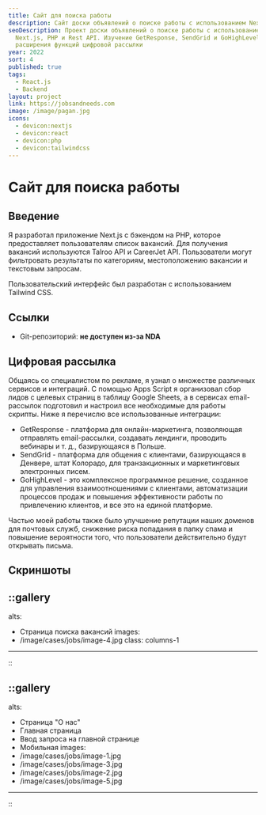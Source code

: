 ```yaml
---
title: Сайт для поиска работы
description: Сайт доски объявлений о поиске работы с использованием Next.js.
seoDescription: Проект доски объявлений о поиске работы с использованием
  Next.js, PHP и Rest API. Изучение GetResponse, SendGrid и GoHighLevel для
  расширения функций цифровой рассылки
year: 2022
sort: 4
published: true
tags:
  - React.js
  - Backend
layout: project
link: https://jobsandneeds.com
image: /image/pagan.jpg
icons:
  - devicon:nextjs
  - devicon:react
  - devicon:php
  - devicon:tailwindcss
---
```


# Сайт для поиска работы

## Введение

Я разработал приложение Next.js с бэкендом на PHP, которое предоставляет пользователям список вакансий. Для получения вакансий используются Talroo API и CareerJet API. Пользователи могут фильтровать результаты по категориям, местоположению вакансии и текстовым запросам.

Пользовательский интерфейс был разработан с использованием Tailwind CSS.

## Ссылки

- Git-репозиторий: **не доступен из-за NDA**

## Цифровая рассылка

Общаясь со специалистом по рекламе, я узнал о множестве различных сервисов и интеграций. С помощью Apps Script я организовал сбор лидов с целевых страниц в таблицу Google Sheets, а в сервисах email-рассылок подготовил и настроил все необходимые для работы скрипты. Ниже я перечислю все использованные интеграции:

- GetResponse - платформа для онлайн-маркетинга, позволяющая отправлять email-рассылки, создавать лендинги, проводить вебинары и т. д., базирующаяся в Польше.
- SendGrid - платформа для общения с клиентами, базирующаяся в Денвере, штат Колорадо, для транзакционных и маркетинговых электронных писем.
- GoHighLevel - это комплексное программное решение, созданное для управления взаимоотношениями с клиентами, автоматизации процессов продаж и повышения эффективности работы по привлечению клиентов, и все это на единой платформе.

Частью моей работы также было улучшение репутации наших доменов для почтовых служб, снижение риска попадания в папку спама и повышение вероятности того, что пользователи действительно будут открывать письма.

## Скриншоты

::gallery
---
alts:
- Страница поиска вакансий
images:
- /image/cases/jobs/image-4.jpg
class: columns-1
---
::

::gallery
---
alts:
- Страница "О нас"
- Главная страница
- Ввод запроса на главной странице
- Мобильная
images:
- /image/cases/jobs/image-1.jpg
- /image/cases/jobs/image-3.jpg
- /image/cases/jobs/image-2.jpg
- /image/cases/jobs/image-5.jpg
---
::
